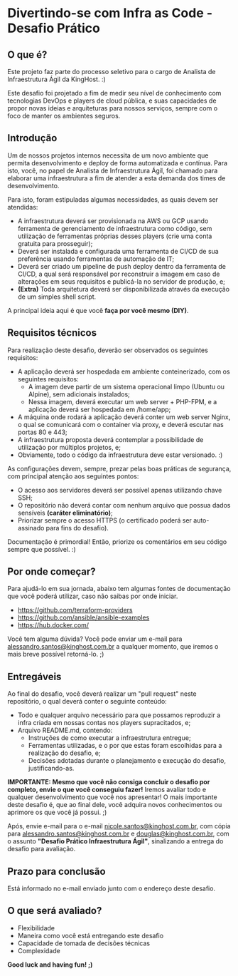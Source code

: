 # Divertindo-se com Infra as Code - Desafio Prático

## O que é?

Este projeto faz parte do processo seletivo para o cargo de Analista de Infraestrutura Ágil da KingHost. :)

Este desafio foi projetado a fim de medir seu nível de conhecimento com tecnologias DevOps e players de cloud pública, e suas capacidades de propor novas ideias e arquiteturas para nossos serviços, sempre com o foco de manter os ambientes seguros.

## Introdução

Um de nossos projetos internos necessita de um novo ambiente que permita desenvolvimento e deploy de forma automatizada e contínua. Para isto, você, no papel de Analista de Infraestrutura Ágil, foi chamado para elaborar uma infraestrutura a fim de atender a esta demanda dos times de desenvolvimento.

Para isto, foram estipuladas algumas necessidades, as quais devem ser atendidas:

* A infraestrutura deverá ser provisionada na AWS ou GCP usando ferramenta de gerenciamento de infraestrutura como código, sem utilização de ferramentas próprias desses players (crie uma conta gratuita para prosseguir);
* Deverá ser instalada e configurada uma ferramenta de CI/CD de sua preferência usando ferramentas de automação de IT;
* Deverá ser criado um pipeline de push deploy dentro da ferramenta de CI/CD, a qual será responsável por reconstruir a imagem em caso de alterações em seus requisitos e publicá-la no servidor de produção, e;
* **(Extra)** Toda arquitetura deverá ser disponibilizada através da execução de um simples shell script.

A principal ideia aqui é que você **faça por você mesmo (DIY)**.
	
## Requisitos técnicos

Para realização deste desafio, deverão ser observados os seguintes requisitos:

* A aplicação deverá ser hospedada em ambiente conteinerizado, com os seguintes requisitos:
	* A imagem deve partir de um sistema operacional limpo (Ubuntu ou Alpine), sem adicionais instalados;
	* Nessa imagem, deverá executar um web server + PHP-FPM, e a aplicação deverá ser hospedada em /home/app;
* A máquina onde rodará a aplicação deverá conter um web server Nginx, o qual se comunicará com o container via proxy, e deverá escutar nas portas 80 e 443;
* A infraestrutura proposta deverá contemplar a possibilidade de utilização por múltiplos projetos, e;
* Obviamente, todo o código da infraestrutura deve estar versionado. :)
	
As configurações devem, sempre, prezar pelas boas práticas de segurança, com principal atenção aos seguintes pontos:

* O acesso aos servidores deverá ser possível apenas utilizando chave SSH;
* O repositório não deverá contar com nenhum arquivo que possua dados sensíveis **(caráter eliminatório)**;
* Priorizar sempre o acesso HTTPS (o certificado poderá ser auto-assinado para fins do desafio).

Documentação é primordial! Então, priorize os comentários em seu código sempre que possível. :)

## Por onde começar?

Para ajudá-lo em sua jornada, abaixo tem algumas fontes de documentação que você poderá utilizar, caso não saibas por onde iniciar.

* https://github.com/terraform-providers
* https://github.com/ansible/ansible-examples
* https://hub.docker.com/

Você tem alguma dúvida? Você pode enviar um e-mail para alessandro.santos@kinghost.com.br a qualquer momento, que iremos o mais breve possível retorná-lo. ;)
	
## Entregáveis

Ao final do desafio, você deverá realizar um "pull request" neste repositório, o qual deverá conter o seguinte conteúdo:

* Todo e qualquer arquivo necessário para que possamos reproduzir a infra criada em nossas contas nos players supracitados, e;
* Arquivo README.md, contendo:
	* Instruções de como executar a infraestrutura entregue;
	* Ferramentas utilizadas, e o por que estas foram escolhidas para a realização do desafio, e;
	* Decisões adotadas durante o planejamento e execução do desafio, justificando-as.

**IMPORTANTE: Mesmo que você não consiga concluir o desafio por completo, envie o que você conseguiu fazer!** Iremos avaliar todo e qualquer desenvolvimento que você nos apresentar! O mais importante deste desafio é, que ao final dele, você adquira novos conhecimentos ou aprimore os que você já possui. ;)

Após, envie e-mail para o e-mail nicole.santos@kinghost.com.br, com cópia para alessandro.santos@kinghost.com.br e douglas@kinghost.com.br, com o assunto **"Desafio Prático Infraestrutura Ágil"**, sinalizando a entrega do desafio para avaliação.

## Prazo para conclusão

Está informado no e-mail enviado junto com o endereço deste desafio.

## O que será avaliado?

* Flexibilidade
* Maneira como você está entregando este desafio
* Capacidade de tomada de decisões técnicas
* Complexidade
	
**Good luck and having fun! ;)**
